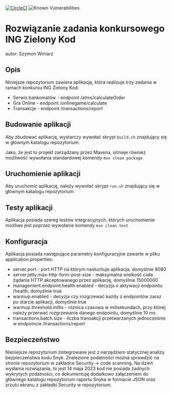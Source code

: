 [![CircleCI](https://dl.circleci.com/status-badge/img/gh/SzymonWiniarz/ing-zielony-kod/tree/master.svg?style=svg)](https://dl.circleci.com/status-badge/redirect/gh/SzymonWiniarz/ing-zielony-kod/tree/master)
![Known Vulnerabilities](https://snyk.io/test/github/SzymonWiniarz/ing-zielony-kod/badge.svg)

# Rozwiązanie zadania konkursowego ING Zielony Kod
autor: Szymon Winiarz

## Opis
Niniejsze repozytorium zawiera aplikację, która realizuje trzy zadania w ramach konkursu ING Zielony Kod:
 - Serwis bankomatów - endpoint /atms/calculateOrder
 - Gra Online - endpoint /onlinegame/calculate
 - Transakcje - endpoint /transactions/report

## Budowanie aplikacji
Aby zbudować aplikację, wystarczy wywołać skrypt `build.sh` znajdujący się w głównym katalogu repozytorium.

Jako, że jest to projekt zarządzany przez Mavena, istnieje również możliwość wywołania standardowej komendy `mvn clean package`


## Uruchomienie aplikacji
Aby uruchomić aplikację, należy wywołać skrypt `run.sh` znajdujący się w głównym katalogu repozytorium.

## Testy aplikacji
Aplikacja posiada szereg testów integracyjnych, których uruchomienie możliwe jest poprzez wywołanie komendy `mvn clean test`

## Konfiguracja
Aplikacja posiada następujące parametry konfiguracyjne zawarte w pliku application.properties:
 - server.port - port HTTP na którym nasłuchuje aplikacja, domyślnie 8080
 - server.jetty.max-http-form-post-size - maksymalna wielkość ciała żądania HTTP akceptowanego przez aplikację, domyślnie 15000000
 - management.endpoint.health.enabled - decyzja o aktywacji endpointu /health, domyślnie true
 - warmup.enabled - decyzja czy rozgrzewać każdy z endpointów zaraz po starcie aplikacji, domyślnie true
 - warmup.threshold.millis - różnica czasowa w milisekundach, przy której należy przerwać rozgrzewanie danego endpointu, domyślnie 10 ms
 - transactions.batch.size - liczba transakcji przetwarzanych jednocześnie w endpoincie /transactions/report

## Bezpieczeństwo
Nieniejsze repozytorium zintegrowane jest z narzędziem statycznej analizy bezpieczeństwa kodu Snyk. 
Znalezione podatności można sprawdzić na stronie repozytorium w zakładce Security -> code scanning.
Na dzień wysłania rozwiązania, to jest 14 maja 2023 kod nie posiada żadnych wykrytych podatności, 
co dokumentuję dodatkowo załączeniem do głównego katalogu repozytorium raportu Snyka w formacie JSON oraz zrzutu ekranu z zakładki Security w repozytorium. 